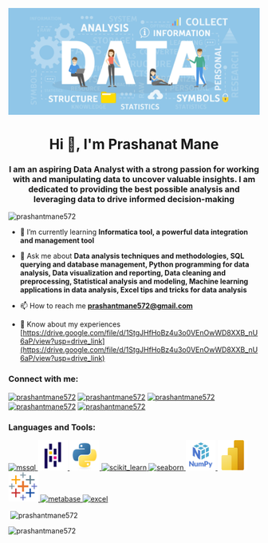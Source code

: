 ![Data Analyst](https://github.com/prashantmane572/prashantmane572/blob/main/data1.jpg)

<h1 align="center">Hi 👋, I'm Prashanat Mane</h1>
<h3 align="center">I am an aspiring Data Analyst with a strong passion for working with and manipulating data to uncover valuable insights. I am dedicated to providing the best possible analysis and leveraging data to drive informed decision-making</h3>

<p align="left"> <img src="https://komarev.com/ghpvc/?username=prashantmane572&label=Profile%20views&color=0e75b6&style=flat" alt="prashantmane572" /> </p>

- 🌱 I’m currently learning **Informatica tool, a powerful data integration and management tool**

- 💬 Ask me about **Data analysis techniques and methodologies, SQL querying and database management, Python programming for data analysis, Data visualization and reporting, Data cleaning and preprocessing, Statistical analysis and modeling, Machine learning applications in data analysis, Excel tips and tricks for data analysis**

- 📫 How to reach me **prashantmane572@gmail.com**

- 📄 Know about my experiences [https://drive.google.com/file/d/1StgJHfHoBz4u3o0VEnOwWD8XXB_nU6aP/view?usp=drive_link](https://drive.google.com/file/d/1StgJHfHoBz4u3o0VEnOwWD8XXB_nU6aP/view?usp=drive_link)

<h3 align="left">Connect with me:</h3>
<p align="left">
<a href="https://twitter.com/prashantmane572" target="blank"><img align="center" src="https://raw.githubusercontent.com/rahuldkjain/github-profile-readme-generator/master/src/images/icons/Social/twitter.svg" alt="prashantmane572" height="30" width="40" /></a>
<a href="https://linkedin.com/in/prashantmane572" target="blank"><img align="center" src="https://raw.githubusercontent.com/rahuldkjain/github-profile-readme-generator/master/src/images/icons/Social/linked-in-alt.svg" alt="prashantmane572" height="30" width="40" /></a>
<a href="https://kaggle.com/prashantmane572" target="blank"><img align="center" src="https://raw.githubusercontent.com/rahuldkjain/github-profile-readme-generator/master/src/images/icons/Social/kaggle.svg" alt="prashantmane572" height="30" width="40" /></a>
<a href="https://www.hackerrank.com/prashantmane572" target="blank"><img align="center" src="https://raw.githubusercontent.com/rahuldkjain/github-profile-readme-generator/master/src/images/icons/Social/hackerrank.svg" alt="prashantmane572" height="30" width="40" /></a>
<a href="https://www.leetcode.com/prashantmane572" target="blank"><img align="center" src="https://raw.githubusercontent.com/rahuldkjain/github-profile-readme-generator/master/src/images/icons/Social/leet-code.svg" alt="prashantmane572" height="30" width="40" /></a>
</p>


<h3 align="left">Languages and Tools:</h3>
<p align="left">
  <a href="https://www.microsoft.com/en-us/sql-server" target="_blank" rel="noreferrer">
    <img src="https://upload.wikimedia.org/wikipedia/de/8/8c/Microsoft_SQL_Server_Logo.svg" alt="mssql" width="60" height="60"/>
  </a>
  <a href="https://pandas.pydata.org/" target="_blank" rel="noreferrer">
    <img src="https://raw.githubusercontent.com/devicons/devicon/2ae2a900d2f041da66e950e4d48052658d850630/icons/pandas/pandas-original.svg" alt="pandas" width="60" height="60"/>
  </a>
  <a href="https://www.python.org" target="_blank" rel="noreferrer">
    <img src="https://raw.githubusercontent.com/devicons/devicon/master/icons/python/python-original.svg" alt="python" width="60" height="60"/>
  </a>
  <a href="https://scikit-learn.org/" target="_blank" rel="noreferrer">
    <img src="https://upload.wikimedia.org/wikipedia/commons/0/05/Scikit_learn_logo_small.svg" alt="scikit_learn" width="60" height="60"/>
  </a>
  <a href="https://seaborn.pydata.org/" target="_blank" rel="noreferrer">
    <img src="https://seaborn.pydata.org/_images/logo-mark-lightbg.svg" alt="seaborn" width="60" height="60"/>
  </a>
  <a href="https://numpy.org/" target="_blank" rel="noreferrer">
    <img src="https://github.com/prashantmane572/prashantmane572/blob/main/Numpy%20logo.png" alt="numpy" width="60" height="60"/>
  </a>
  <a href="https://powerbi.microsoft.com/" target="_blank" rel="noreferrer">
    <img src="https://github.com/prashantmane572/prashantmane572/blob/main/Power_BI_logo.svg.png" alt="powerbi" width="60" height="60"/>
  </a>
  <a href="https://www.tableau.com/" target="_blank" rel="noreferrer">
    <img src="https://github.com/prashantmane572/prashantmane572/blob/main/Tableau.png" alt="tableau" width="60" height="60"/>
  </a>
  <a href="https://www.metabase.com/" target="_blank" rel="noreferrer">
    <img src="https://www.vectorlogo.zone/logos/metabase/metabase-icon.svg" alt="metabase" width="60" height="60"/>
  </a>
  <a href="https://www.microsoft.com/en-us/microsoft-365/excel" target="_blank" rel="noreferrer">
    <img src="https://upload.wikimedia.org/wikipedia/commons/3/34/Microsoft_Office_Excel_%282019%E2%80%93present%29.svg" alt="excel" width="60" height="60"/>
  </a>
</p>

<!---
<h3 align="left">Languages and Tools:</h3>
<p align="left"> <a href="https://grafana.com" target="_blank" rel="noreferrer"> <img src="https://www.vectorlogo.zone/logos/grafana/grafana-icon.svg" alt="grafana" width="40" height="40"/> </a> <a href="https://www.microsoft.com/en-us/sql-server" target="_blank" rel="noreferrer"> <img src="https://www.svgrepo.com/show/303229/microsoft-sql-server-logo.svg" alt="mssql" width="40" height="40"/> </a> <a href="https://www.mysql.com/" target="_blank" rel="noreferrer"> <img src="https://raw.githubusercontent.com/devicons/devicon/master/icons/mysql/mysql-original-wordmark.svg" alt="mysql" width="40" height="40"/> </a> <a href="https://pandas.pydata.org/" target="_blank" rel="noreferrer"> <img src="https://raw.githubusercontent.com/devicons/devicon/2ae2a900d2f041da66e950e4d48052658d850630/icons/pandas/pandas-original.svg" alt="pandas" width="40" height="40"/> </a> <a href="https://www.postgresql.org" target="_blank" rel="noreferrer"> <img src="https://raw.githubusercontent.com/devicons/devicon/master/icons/postgresql/postgresql-original-wordmark.svg" alt="postgresql" width="40" height="40"/> </a> <a href="https://www.python.org" target="_blank" rel="noreferrer"> <img src="https://raw.githubusercontent.com/devicons/devicon/master/icons/python/python-original.svg" alt="python" width="40" height="40"/> </a> <a href="https://scikit-learn.org/" target="_blank" rel="noreferrer"> <img src="https://upload.wikimedia.org/wikipedia/commons/0/05/Scikit_learn_logo_small.svg" alt="scikit_learn" width="40" height="40"/> </a> <a href="https://seaborn.pydata.org/" target="_blank" rel="noreferrer"> <img src="https://seaborn.pydata.org/_images/logo-mark-lightbg.svg" alt="seaborn" width="40" height="40"/> </a> </p>


<p><img align="left" src="https://github-readme-stats.vercel.app/api/top-langs?username=prashantmane572&show_icons=true&locale=en&layout=compact" alt="prashantmane572" /></p>
-->
<p>&nbsp;<img align="center" src="https://github-readme-stats.vercel.app/api?username=prashantmane572&show_icons=true&locale=en" alt="prashantmane572" /></p>

<p><img align="left" src="https://github-readme-streak-stats.herokuapp.com/?user=prashantmane572&" alt="prashantmane572" /></p>


